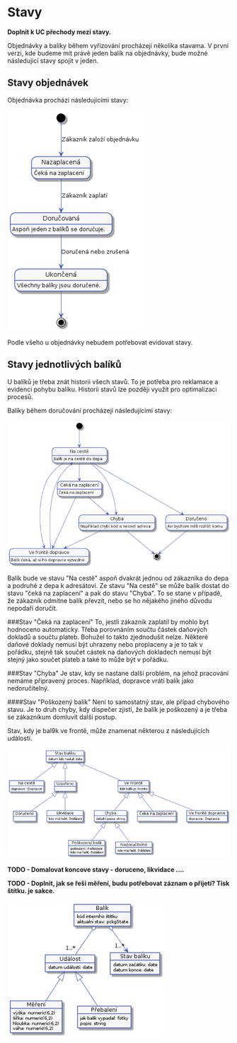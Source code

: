 # Stavy

**Doplnit k UC přechody mezi stavy.**

Objednávky a balíky během vyřizování procházejí několika stavama. V první verzi, kde budeme mít právě jeden balík na objednávky, bude možné následující stavy spojit v jeden.

## Stavy objednávek

Objednávka prochází následujícími stavy:

![Stavy objednávky](./diagrams/out/states-order.png "Stavy objednávky")

Podle všeho u objednávky nebudem potřebovat evidovat stavy.

## Stavy jednotlivých balíků
U balíků je třeba znát historii všech stavů. To je potřeba pro reklamace a evidenci pohybu balíku. Historii stavů lze později využít pro optimalizaci procesů.

Balíky během doručování procházejí následujícími stavy:

![Stavy balíků](./diagrams/out/states-package.png "Stavy balíků")

Balík bude ve stavu "Na cestě" aspoň dvakrát jednou od zákazníka do depa a podruhé z depa k adresátovi. Ze stavu "Na cestě" se může balík dostat do stavu "čeká na zaplacení" a pak do stavu "Chyba". To se stane v případě, že zákazník odmítne balík převzít, nebo se ho nějakého jiného důvodu nepodaří doručit.

###Stav "Čeká na zaplacení"
To, jestli zákazník zaplatil by mohlo byt hodnoceno automaticky. Třeba porovnáním součtu částek daňových dokladů a součtu plateb. Bohužel to takto zjednodušit nelze. Některé daňové doklady nemusí být uhrazeny nebo proplaceny a je to tak v pořádku, stejně tak součet cástek na daňových dokladech nemusí být stejný jako součet plateb a také to může být v pořádku. 

###Stav "Chyba"
Je stav, kdy se nastane další problém, na jehož pracování nemáme připravený proces. Například, dopravce vrátí balík jako nedoručitelný.

####Stav "Poškozený balík"
Není to samostatný stav, ale případ chybového stavu. Je to druh chyby, kdy dispečer zjistí, že balík je poškozený a je třeba se zákazníkum domluvit další postup.

Stav, kdy je bal9k ve frontě, může znamenat některou z následujících událostí.

![Stavy balíků](./diagrams/out/states-package-2.png "Stavy balíků")


**TODO - Domalovat koncove stavy - doruceno, likvidace ....**

**TODO - Doplnit, jak se řeši měření, budu potřebovat záznam o přijetí? Tisk štítku. je sakce.**

![Stavy balíků](./diagrams/out/states-package-3.png "Stavy balíků")

